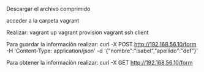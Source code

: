 Descargar el archivo comprimido 

acceder a la carpeta vagrant

Realizar:
vagrant up
vagrant provision 
vagrant ssh client


Para guardar la informaciòn realizar: 
curl -X POST http://192.168.56.10/form -H 'Content-Type: application/json' -d '{"nombre":"isabel","apellido":"def"}'


Para obtener  la informaciòn realizar: 
curl -X GET http://192.168.56.10/form
